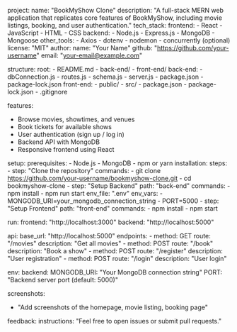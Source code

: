 project:
  name: "BookMyShow Clone"
  description: "A full-stack MERN web application that replicates core features of BookMyShow, including movie listings, booking, and user authentication."
  tech_stack:
    frontend:
      - React
      - JavaScript
      - HTML
      - CSS
    backend:
      - Node.js
      - Express.js
      - MongoDB
      - Mongoose
    other_tools:
      - Axios
      - dotenv
      - nodemon
      - concurrently (optional)
  license: "MIT"
  author:
    name: "Your Name"
    github: "https://github.com/your-username"
    email: "your-email@example.com"

structure:
  root:
    - README.md
    - back-end/
    - front-end/
  back-end:
    - dbConnection.js
    - routes.js
    - schema.js
    - server.js
    - package.json
    - package-lock.json
  front-end:
    - public/
    - src/
    - package.json
    - package-lock.json
    - .gitignore

features:
  - Browse movies, showtimes, and venues
  - Book tickets for available shows
  - User authentication (sign up / log in)
  - Backend API with MongoDB
  - Responsive frontend using React

setup:
  prerequisites:
    - Node.js
    - MongoDB
    - npm or yarn
  installation:
    steps:
      - step: "Clone the repository"
        commands:
          - git clone https://github.com/your-username/bookmyshow-clone.git
          - cd bookmyshow-clone
      - step: "Setup Backend"
        path: "back-end"
        commands:
          - npm install
          - npm run start
        env_file: ".env"
        env_vars:
          - MONGODB_URI=your_mongodb_connection_string
          - PORT=5000
      - step: "Setup Frontend"
        path: "front-end"
        commands:
          - npm install
          - npm start

run:
  frontend: "http://localhost:3000"
  backend: "http://localhost:5000"

api:
  base_url: "http://localhost:5000"
  endpoints:
    - method: GET
      route: "/movies"
      description: "Get all movies"
    - method: POST
      route: "/book"
      description: "Book a show"
    - method: POST
      route: "/register"
      description: "User registration"
    - method: POST
      route: "/login"
      description: "User login"

env:
  backend:
    MONGODB_URI: "Your MongoDB connection string"
    PORT: "Backend server port (default: 5000)"

screenshots:
  - "Add screenshots of the homepage, movie listing, booking page"

feedback:
  instructions: "Feel free to open issues or submit pull requests."

